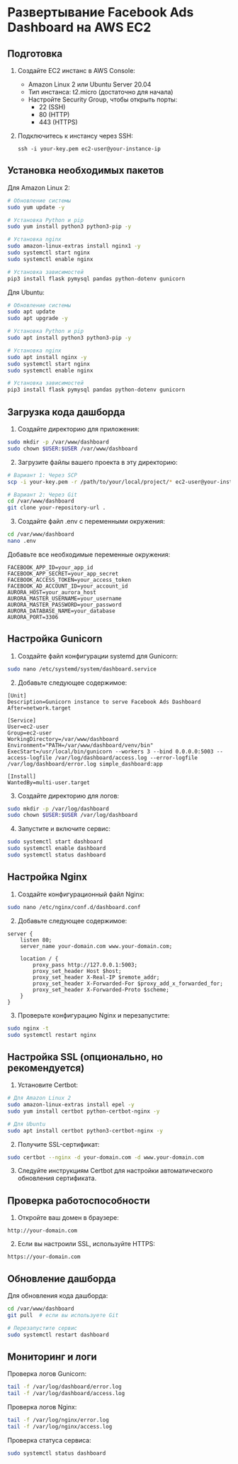 # Развертывание Facebook Ads Dashboard на AWS EC2

## Подготовка

1. Создайте EC2 инстанс в AWS Console:
   - Amazon Linux 2 или Ubuntu Server 20.04
   - Тип инстанса: t2.micro (достаточно для начала)
   - Настройте Security Group, чтобы открыть порты:
     - 22 (SSH)
     - 80 (HTTP)
     - 443 (HTTPS)

2. Подключитесь к инстансу через SSH:
   ```
   ssh -i your-key.pem ec2-user@your-instance-ip
   ```

## Установка необходимых пакетов

Для Amazon Linux 2:
```bash
# Обновление системы
sudo yum update -y

# Установка Python и pip
sudo yum install python3 python3-pip -y

# Установка nginx
sudo amazon-linux-extras install nginx1 -y
sudo systemctl start nginx
sudo systemctl enable nginx

# Установка зависимостей
pip3 install flask pymysql pandas python-dotenv gunicorn
```

Для Ubuntu:
```bash
# Обновление системы
sudo apt update
sudo apt upgrade -y

# Установка Python и pip
sudo apt install python3 python3-pip -y

# Установка nginx
sudo apt install nginx -y
sudo systemctl start nginx
sudo systemctl enable nginx

# Установка зависимостей
pip3 install flask pymysql pandas python-dotenv gunicorn
```

## Загрузка кода дашборда

1. Создайте директорию для приложения:
```bash
sudo mkdir -p /var/www/dashboard
sudo chown $USER:$USER /var/www/dashboard
```

2. Загрузите файлы вашего проекта в эту директорию:
```bash
# Вариант 1: Через SCP
scp -i your-key.pem -r /path/to/your/local/project/* ec2-user@your-instance-ip:/var/www/dashboard/

# Вариант 2: Через Git
cd /var/www/dashboard
git clone your-repository-url .
```

3. Создайте файл .env с переменными окружения:
```bash
cd /var/www/dashboard
nano .env
```

Добавьте все необходимые переменные окружения:
```
FACEBOOK_APP_ID=your_app_id
FACEBOOK_APP_SECRET=your_app_secret
FACEBOOK_ACCESS_TOKEN=your_access_token
FACEBOOK_AD_ACCOUNT_ID=your_account_id
AURORA_HOST=your_aurora_host
AURORA_MASTER_USERNAME=your_username
AURORA_MASTER_PASSWORD=your_password
AURORA_DATABASE_NAME=your_database
AURORA_PORT=3306
```

## Настройка Gunicorn

1. Создайте файл конфигурации systemd для Gunicorn:
```bash
sudo nano /etc/systemd/system/dashboard.service
```

2. Добавьте следующее содержимое:
```
[Unit]
Description=Gunicorn instance to serve Facebook Ads Dashboard
After=network.target

[Service]
User=ec2-user
Group=ec2-user
WorkingDirectory=/var/www/dashboard
Environment="PATH=/var/www/dashboard/venv/bin"
ExecStart=/usr/local/bin/gunicorn --workers 3 --bind 0.0.0.0:5003 --access-logfile /var/log/dashboard/access.log --error-logfile /var/log/dashboard/error.log simple_dashboard:app

[Install]
WantedBy=multi-user.target
```

3. Создайте директорию для логов:
```bash
sudo mkdir -p /var/log/dashboard
sudo chown $USER:$USER /var/log/dashboard
```

4. Запустите и включите сервис:
```bash
sudo systemctl start dashboard
sudo systemctl enable dashboard
sudo systemctl status dashboard
```

## Настройка Nginx

1. Создайте конфигурационный файл Nginx:
```bash
sudo nano /etc/nginx/conf.d/dashboard.conf
```

2. Добавьте следующее содержимое:
```
server {
    listen 80;
    server_name your-domain.com www.your-domain.com;

    location / {
        proxy_pass http://127.0.0.1:5003;
        proxy_set_header Host $host;
        proxy_set_header X-Real-IP $remote_addr;
        proxy_set_header X-Forwarded-For $proxy_add_x_forwarded_for;
        proxy_set_header X-Forwarded-Proto $scheme;
    }
}
```

3. Проверьте конфигурацию Nginx и перезапустите:
```bash
sudo nginx -t
sudo systemctl restart nginx
```

## Настройка SSL (опционально, но рекомендуется)

1. Установите Certbot:
```bash
# Для Amazon Linux 2
sudo amazon-linux-extras install epel -y
sudo yum install certbot python-certbot-nginx -y

# Для Ubuntu
sudo apt install certbot python3-certbot-nginx -y
```

2. Получите SSL-сертификат:
```bash
sudo certbot --nginx -d your-domain.com -d www.your-domain.com
```

3. Следуйте инструкциям Certbot для настройки автоматического обновления сертификата.

## Проверка работоспособности

1. Откройте ваш домен в браузере:
```
http://your-domain.com
```

2. Если вы настроили SSL, используйте HTTPS:
```
https://your-domain.com
```

## Обновление дашборда

Для обновления кода дашборда:
```bash
cd /var/www/dashboard
git pull  # если вы используете Git

# Перезапустите сервис
sudo systemctl restart dashboard
```

## Мониторинг и логи

Проверка логов Gunicorn:
```bash
tail -f /var/log/dashboard/error.log
tail -f /var/log/dashboard/access.log
```

Проверка логов Nginx:
```bash
tail -f /var/log/nginx/error.log
tail -f /var/log/nginx/access.log
```

Проверка статуса сервиса:
```bash
sudo systemctl status dashboard
```
